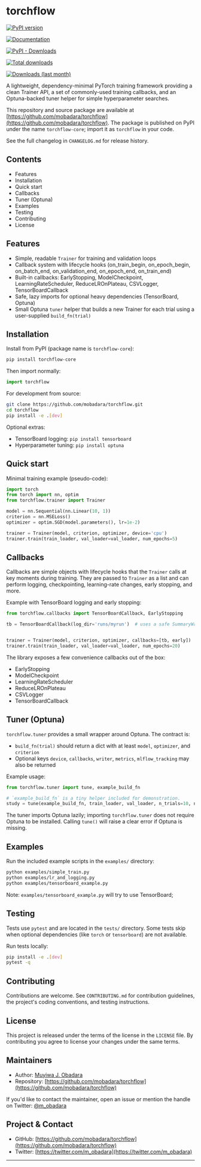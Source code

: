 # torchflow

[![PyPI version](https://img.shields.io/pypi/v/torchflow-core.svg)](https://pypi.org/project/torchflow-core)

[![Documentation](https://img.shields.io/badge/docs-online-blue.svg)](https://mobadara.github.io/torchflow/)

[![PyPI - Downloads](https://img.shields.io/pypi/dm/torchflow-core.svg)](https://pypi.org/project/torchflow-core/)

[![Total downloads](https://pepy.tech/badge/torchflow-core)](https://pepy.tech/project/torchflow-core)

[![Downloads (last month)](https://pepy.tech/badge/torchflow-core/month)](https://pepy.tech/project/torchflow-core)

A lightweight, dependency-minimal PyTorch training framework providing a
clean Trainer API, a set of commonly-used training callbacks, and an
Optuna-backed tuner helper for simple hyperparameter searches.

This repository and source package are available at
[https://github.com/mobadara/torchflow](https://github.com/mobadara/torchflow). The package is published on PyPI under
the name `torchflow-core`; import it as `torchflow` in your code.

See the full changelog in `CHANGELOG.md` for release history.

## Contents

- Features
- Installation
- Quick start
- Callbacks
- Tuner (Optuna)
- Examples
- Testing
- Contributing
- License

## Features

- Simple, readable `Trainer` for training and validation loops
- Callback system with lifecycle hooks (on_train_begin, on_epoch_begin,
  on_batch_end, on_validation_end, on_epoch_end, on_train_end)
- Built-in callbacks: EarlyStopping, ModelCheckpoint, LearningRateScheduler,
  ReduceLROnPlateau, CSVLogger, TensorBoardCallback
- Safe, lazy imports for optional heavy dependencies (TensorBoard, Optuna)
- Small Optuna `tuner` helper that builds a new Trainer for each trial using a
  user-supplied `build_fn(trial)`

## Installation

Install from PyPI (package name is `torchflow-core`):

```bash
pip install torchflow-core
```

Then import normally:

```python
import torchflow
```

For development from source:

```bash
git clone https://github.com/mobadara/torchflow.git
cd torchflow
pip install -e .[dev]
```

Optional extras:

- TensorBoard logging: `pip install tensorboard`
- Hyperparameter tuning: `pip install optuna`

## Quick start

Minimal training example (pseudo-code):

```python
import torch
from torch import nn, optim
from torchflow.trainer import Trainer

model = nn.Sequential(nn.Linear(10, 1))
criterion = nn.MSELoss()
optimizer = optim.SGD(model.parameters(), lr=1e-2)

trainer = Trainer(model, criterion, optimizer, device='cpu')
trainer.train(train_loader, val_loader=val_loader, num_epochs=5)
```

## Callbacks

Callbacks are simple objects with lifecycle hooks that the `Trainer` calls at
key moments during training. They are passed to `Trainer` as a list and can
perform logging, checkpointing, learning-rate changes, early stopping, and
more.

Example with TensorBoard logging and early stopping:

```python
from torchflow.callbacks import TensorBoardCallback, EarlyStopping

tb = TensorBoardCallback(log_dir='runs/myrun')  # uses a safe SummaryWriter factory


trainer = Trainer(model, criterion, optimizer, callbacks=[tb, early])
trainer.train(train_loader, val_loader=val_loader, num_epochs=20)
```

The library exposes a few convenience callbacks out of the box:

- EarlyStopping
- ModelCheckpoint
- LearningRateScheduler
- ReduceLROnPlateau
- CSVLogger
- TensorBoardCallback

## Tuner (Optuna)

`torchflow.tuner` provides a small wrapper around Optuna. The contract is:

- `build_fn(trial)` should return a dict with at least `model`, `optimizer`, and `criterion`
- Optional keys `device`, `callbacks`, `writer`, `metrics`, `mlflow_tracking` may also be returned

Example usage:

```python
from torchflow.tuner import tune, example_build_fn

# `example_build_fn` is a tiny helper included for demonstration.
study = tune(example_build_fn, train_loader, val_loader, n_trials=10, num_epochs=3)
```

The tuner imports Optuna lazily; importing `torchflow.tuner` does not require
Optuna to be installed. Calling `tune()` will raise a clear error if Optuna is
missing.

## Examples

Run the included example scripts in the `examples/` directory:

```bash
python examples/simple_train.py
python examples/lr_and_logging.py
python examples/tensorboard_example.py
```

Note: `examples/tensorboard_example.py` will try to use TensorBoard;

## Testing

Tests use `pytest` and are located in the `tests/` directory. Some tests skip
when optional dependencies (like `torch` or `tensorboard`) are not available.

Run tests locally:

```bash
pip install -e .[dev]
pytest -q
```

## Contributing

Contributions are welcome. See `CONTRIBUTING.md` for contribution guidelines,
the project's coding conventions, and testing instructions.

## License

This project is released under the terms of the license in the `LICENSE` file.
By contributing you agree to license your changes under the same terms.

## Maintainers

- Author: [Muyiwa J. Obadara](https://github.com/mobadara)
- Repository: [https://github.com/mobadara/torchflow](https://github.com/mobadara/torchflow)

If you'd like to contact the maintainer, open an issue or mention the handle
on Twitter: [@m_obadara](https://twitter.com/m_obadara)

## Project & Contact

- GitHub: [https://github.com/mobadara/torchflow](https://github.com/mobadara/torchflow)
- Twitter: [https://twitter.com/m_obadara](https://twitter.com/m_obadara)

---
